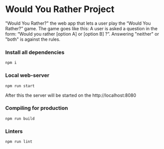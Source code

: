 # Would You Rather Project

"Would You Rather?" the web app that lets a user play the “Would You Rather?” game. The game goes like this: A user is
asked a question in the form: “Would you rather [option A] or [option B] ?”. Answering "neither" or "both" is against
the rules.

### Install all dependencies

```
npm i
```

### Local web-server

```
npm run start
```

After this the server will be started on the http://localhost:8080

### Compiling for production

```
npm run build
```

### Linters

```
npm run lint
```